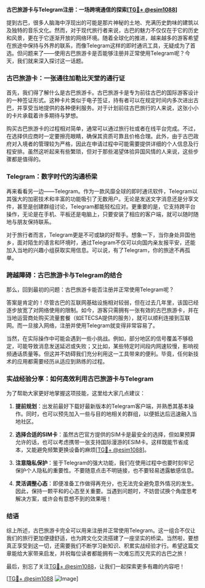 **古巴旅游卡与Telegram注册：一场跨境通信的探索[[TG💪+ @esim1088](https://t.me/s/esim1088)]**

提到古巴，很多人脑海中浮现出的可能是那片神秘的土地、充满历史韵味的建筑以及独特的音乐文化。然而，对于现代旅行者来说，古巴的魅力不仅仅在于它的历史和风景，更在于它逐渐开放的网络环境。随着全球化的推进，越来越多的游客希望在旅途中保持与外界的联系，而像Telegram这样的即时通讯工具，无疑成为了首选。但问题来了——使用古巴旅游卡是否能够注册并正常使用Telegram呢？今天，我们就来深入探讨这一话题。

### 古巴旅游卡：一张通往加勒比天堂的通行证

首先，我们得了解什么是古巴旅游卡。古巴旅游卡是专为前往古巴的国际游客设计的一种签证形式。这种卡片类似于电子签证，持有者可以在规定时间内多次进出古巴，并享受当地提供的各种便利服务。对于计划前往古巴旅行的人来说，这张小小的卡片承载着许多期待与梦想。

购买古巴旅游卡的过程相对简单，通常可以通过旅行社或者在线平台完成。不过，在选择供应商时一定要擦亮眼睛，确保其资质可靠且价格合理。此外，由于古巴政府对入境者的管理较为严格，因此在申请过程中可能需要提供详细的个人信息及行程安排。虽然这听起来有些繁琐，但对于那些渴望体验异国风情的人来说，这些步骤都是值得的。

### Telegram：数字时代的沟通桥梁

再来看看另一边——Telegram。作为一款风靡全球的即时通讯软件，Telegram以其强大的加密技术和丰富的功能吸引了无数用户。无论是发送文字消息还是分享文件，甚至是创建群组讨论，Telegram都能轻松应对。更重要的是，它支持跨平台操作，无论是在手机、平板还是电脑上，只要安装了相应的客户端，就可以随时随地与朋友保持联系。

对于旅行者而言，Telegram更是不可或缺的好帮手。想象一下，当你身处异国他乡，面对陌生的语言和环境时，通过Telegram不仅可以向国内亲友报平安，还能加入当地的兴趣小组获取实用信息。可以说，有了Telegram，你的旅途不再孤单。

### 跨越障碍：古巴旅游卡与Telegram的结合

那么，回到最初的问题：古巴旅游卡能否注册并正常使用Telegram呢？

答案是肯定的！尽管古巴的互联网基础设施相对较弱，但在过去几年里，该国已经逐步放宽了对网络使用的限制。如今，游客只需拥有一张有效的古巴旅游卡，并在当地运营商处购买流量套餐（如ETECSA提供的服务），就可以顺利连接到互联网。而一旦接入网络，注册并使用Telegram就变得非常容易了。

当然，在实际操作中可能会遇到一些小挑战。例如，部分地区的信号覆盖不够稳定，可能导致消息发送延迟或失败；又比如，某些特定时间段内网速较慢，影响视频通话质量等。但这并不妨碍我们充分利用这一工具带来的便利。毕竟，任何新技术的应用都需要经历从适应到熟练的过程。

### 实战经验分享：如何高效利用古巴旅游卡与Telegram

为了帮助大家更好地掌握这项技能，这里给大家几点建议：

1. **提前规划**：出发前最好下载好最新版本的Telegram客户端，并熟悉其基本操作。同时，也可以预先加入一些与目的地相关的群组，以便抵达后迅速融入当地社区。
   
2. **选择合适的SIM卡**：虽然古巴官方提供的SIM卡是最安全的选择，但如果预算允许的话，也可以考虑携带一张支持国际漫游的ESIM卡。这样既能节省成本，又能避免频繁更换设备的麻烦[[TG💪+ @esim1088](https://t.me/s/esim1088)]。

3. **注意隐私保护**：鉴于Telegram的强大功能，我们在使用过程中也要时刻牢记保护个人隐私的重要性。不要随意点击不明链接，也不要轻易透露敏感信息。

4. **灵活调整心态**：即便准备工作做得再充分，也无法完全避免意外情况的发生。因此，保持一颗平和的心态至关重要。当遇到问题时，不妨尝试换个角度思考解决方案，或许会有意想不到的效果哦！

### 结语

综上所述，古巴旅游卡完全可以用来注册并正常使用Telegram。这一组合不仅让我们的旅行更加便捷舒适，也为跨文化交流搭建了一座坚实的桥梁。当然啦，要想真正享受到这一切，还需要我们不断学习新知识、积累实战经验才行。希望这篇文章能给大家带来启发，并祝每位读者都能拥有一次难忘而又充实的古巴之旅！

最后，别忘了关注[TG💪+ @esim1088](https://t.me/s/esim1088)，让我们一起探索更多有趣的内容吧！

[[TG💪+ @esim1088](https://t.me/s/esim1088) ![Image](https://i.postimg.cc/4NQfJmqS/Snipaste-2025-05-13-00-14-12.png)]